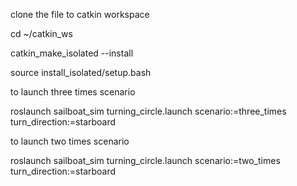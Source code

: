 clone the file to catkin workspace 

cd ~/catkin_ws

catkin_make_isolated --install

source install_isolated/setup.bash

to launch three times scenario

roslaunch sailboat_sim turning_circle.launch scenario:=three_times turn_direction:=starboard

to launch two times scenario

roslaunch sailboat_sim turning_circle.launch scenario:=two_times turn_direction:=starboard
